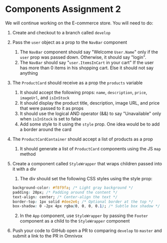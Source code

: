 # Components Assignment 2

We will continue working on the E-commerce store. You will need to do:

1. Create and checkout to a branch called `develop`
2. Pass the `user` object as a prop to the `NavBar` component

   1. The `NavBar` component should say "Welcome `User.Name`" only if the `user` prop was passed down. Otherwise, it should say "login".
   2. The `NavBar` should say "`user.ItemsInCart` in your cart" If the user has more than 0 items in his shopping cart. Else it should not say anything

3. The `ProductCard` should receive as a prop the `products` variable

   1. It should accept the following props: `name`, `description`, `price`, `imageUrl`, and `isInStock`
   2. It should display the product title, description, image URL, and price that were passed to it as props
   3. It should use the logical AND operator (&&) to say "Unavailable" only when `isInStock` is set to false
   4. Add some style to it using the `style` prop. One idea would be to add a border around the card

4. The `ProductCardContainer` should accept a list of products as a prop

   1. It should generate a list of `ProductCard` components using the JS `map` method

5. Create a component called `StyleWrapper` that wraps children passed into it with a div

   1. The div should set the following CSS styles using the style prop:

   ```css
   background-color: #f8f9fa; /* Light gray background */
   padding: 20px; /* Padding around the content */
   text-align: center; /* Center-align the text */
   border-top: 1px solid #dee2e6; /* Optional border at the top */
   box-shadow: 0 -2px 4px rgba(0, 0, 0, 0.1); /* Subtle box shadow */
   ```

   2. In the `App` component, use `StyleWrapper` by passing the `Footer` component as a child to the `StyleWrapper` component

6. Push your code to GitHub open a PR to comparing `develop` to `master` and submit a link to the PR in Omnivox
